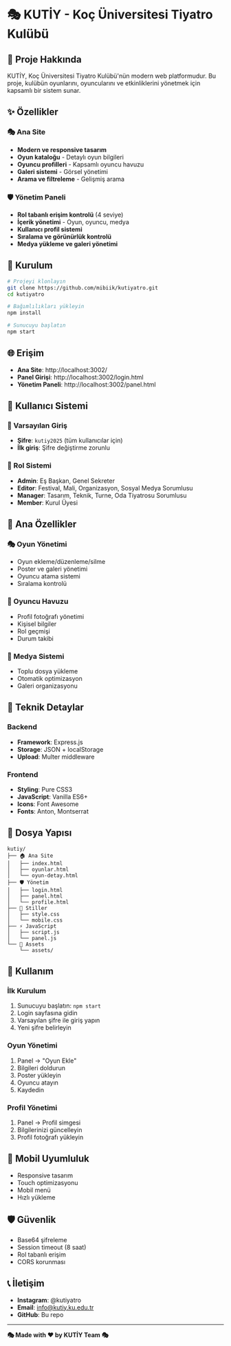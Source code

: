 # 🎭 KUTİY - Koç Üniversitesi Tiyatro Kulübü

## 🌟 Proje Hakkında

KUTİY, Koç Üniversitesi Tiyatro Kulübü'nün modern web platformudur. Bu proje, kulübün oyunlarını, oyuncularını ve etkinliklerini yönetmek için kapsamlı bir sistem sunar.

## ✨ Özellikler

### 🎭 Ana Site
- **Modern ve responsive tasarım**
- **Oyun kataloğu** - Detaylı oyun bilgileri
- **Oyuncu profilleri** - Kapsamlı oyuncu havuzu  
- **Galeri sistemi** - Görsel yönetimi
- **Arama ve filtreleme** - Gelişmiş arama

### 🛡️ Yönetim Paneli
- **Rol tabanlı erişim kontrolü** (4 seviye)
- **İçerik yönetimi** - Oyun, oyuncu, medya
- **Kullanıcı profil sistemi**
- **Sıralama ve görünürlük kontrolü**
- **Medya yükleme ve galeri yönetimi**

## 🚀 Kurulum

```bash
# Projeyi klonlayın
git clone https://github.com/mibiik/kutiyatro.git
cd kutiyatro

# Bağımlılıkları yükleyin  
npm install

# Sunucuyu başlatın
npm start
```

## 🌐 Erişim

- **Ana Site**: http://localhost:3002/
- **Panel Girişi**: http://localhost:3002/login.html
- **Yönetim Paneli**: http://localhost:3002/panel.html

## 👥 Kullanıcı Sistemi

### 🔐 Varsayılan Giriş
- **Şifre**: `kutiy2025` (tüm kullanıcılar için)
- **İlk giriş**: Şifre değiştirme zorunlu

### 👑 Rol Sistemi
- **Admin**: Eş Başkan, Genel Sekreter
- **Editor**: Festival, Mali, Organizasyon, Sosyal Medya Sorumlusu
- **Manager**: Tasarım, Teknik, Turne, Oda Tiyatrosu Sorumlusu  
- **Member**: Kurul Üyesi

## 🎯 Ana Özellikler

### 🎭 Oyun Yönetimi
- Oyun ekleme/düzenleme/silme
- Poster ve galeri yönetimi
- Oyuncu atama sistemi
- Sıralama kontrolü

### 👤 Oyuncu Havuzu
- Profil fotoğrafı yönetimi
- Kişisel bilgiler
- Rol geçmişi
- Durum takibi

### 📸 Medya Sistemi
- Toplu dosya yükleme
- Otomatik optimizasyon
- Galeri organizasyonu

## 🔧 Teknik Detaylar

### Backend
- **Framework**: Express.js
- **Storage**: JSON + localStorage
- **Upload**: Multer middleware

### Frontend  
- **Styling**: Pure CSS3
- **JavaScript**: Vanilla ES6+
- **Icons**: Font Awesome
- **Fonts**: Anton, Montserrat

## 📁 Dosya Yapısı

```
kutiy/
├── 🏠 Ana Site
│   ├── index.html
│   ├── oyunlar.html
│   └── oyun-detay.html
├── 🛡️ Yönetim  
│   ├── login.html
│   ├── panel.html
│   └── profile.html
├── 🎨 Stiller
│   ├── style.css
│   └── mobile.css
├── ⚡ JavaScript
│   ├── script.js
│   └── panel.js
└── 📂 Assets
    └── assets/
```

## 🎯 Kullanım

### İlk Kurulum
1. Sunucuyu başlatın: `npm start`
2. Login sayfasına gidin
3. Varsayılan şifre ile giriş yapın
4. Yeni şifre belirleyin

### Oyun Yönetimi
1. Panel → "Oyun Ekle"
2. Bilgileri doldurun
3. Poster yükleyin
4. Oyuncu atayın
5. Kaydedin

### Profil Yönetimi
1. Panel → Profil simgesi
2. Bilgilerinizi güncelleyin
3. Profil fotoğrafı yükleyin

## 📱 Mobil Uyumluluk

- Responsive tasarım
- Touch optimizasyonu
- Mobil menü
- Hızlı yükleme

## 🛡️ Güvenlik

- Base64 şifreleme
- Session timeout (8 saat)
- Rol tabanlı erişim
- CORS korunması

## 📞 İletişim

- **Instagram**: @kutiyatro
- **Email**: info@kutiy.ku.edu.tr
- **GitHub**: Bu repo

---

**🎭 Made with ❤️ by KUTİY Team 🎭** 